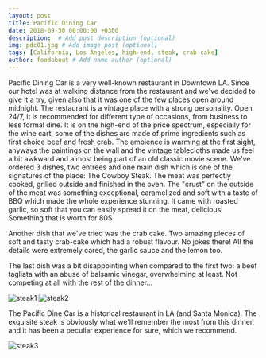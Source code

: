 ```yaml
---
layout: post
title: Pacific Dining Car
date: 2018-09-30 00:00:00 +0300
description:  # Add post description (optional)
img: pdc01.jpg # Add image post (optional)
tags: [California, Los Angeles, high-end, steak, crab cake]
author: foodabout # Add name author (optional)
---
```


Pacific Dining Car is a very well-known restaurant in Downtown LA. 
Since our hotel was at walking distance from the restaurant and we've decided to give it a try, given also that it was one of the few places open around midnight.
The restaurant is a vintage place with a strong personality. 
Open 24/7, it is recommended for different type of occasions, from business to less formal dine.
It is on the high-end of the price spectrum, especially for the wine cart, some of the dishes are made of prime ingredients such as first choice beef and fresh crab. 
The ambience is warming at the first sight, anyways the paintings on the wall and the vintage tablecloths made us feel a bit awkward and almost being part of an old classic movie scene.
We've ordered 3 dishes, two entrees and one main dish which is one of the signatures of the place: The Cowboy Steak. The meat was perfectly cooked, grilled outside and finished in the oven. The "crust" on the outside of the meat was something exceptional, caramelized and soft with a taste of BBQ which made the whole experience stunning. It came with roasted garlic, so soft that you can easily spread it on the meat, delicious! Something that is worth for 80$.

Another dish that we've tried was the crab cake. Two amazing pieces of soft and tasty crab-cake which had a robust flavour. No jokes there! All the details were extremely cared, the garlic sauce and the lemon too.

The last dish was a bit disappointing when compared to the first two: a beef tagliata with an abuse of balsamic vinegar, overwhelming at least. Not competing at all with the rest of the dinner...

![steak1]({{site.baseurl}}/assets/img/pdc02.jpg) ![steak2]({{site.baseurl}}/assets/img/pdc03.jpg) 

The Pacific Dine Car is a historical restaurant in LA (and Santa Monica).
The exquisite steak is obviously what we'll remember the most from this dinner, and it has been a peculiar experience for sure, which we recommend.

![steak3]({{site.baseurl}}/assets/img/pdc04.jpg)
